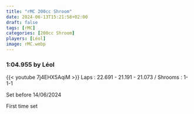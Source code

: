 ```yaml
---
title: "rMC 200cc Shroom"
date: 2024-06-13T15:21:58+02:00
draft: false
tags: [rMC]
categories: [200cc Shroom]
players: [Léol]
image: rMC.webp
---
```

### 1:04.955 by Léol

{{< youtube 7j4EHX5AqiM >}}
Laps : 22.691 - 21.191 - 21.073 /
Shrooms : 1-1-1

Set before 14/06/2024

First time set